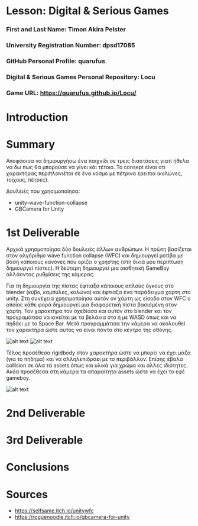 # Lesson: Digital & Serious Games

### First and Last Name: Timon Akira Pelster
### University Registration Number: dpsd17085
### GitHub Personal Profile: quarufus
### Digital & Serious Games Personal Repository: Locu
### Game URL: https://quarufus.github.io/Locu/

# Introduction


# Summary

Αποφάσισα να δημιουργήσω ένα παιχνίδι σε τρεις διαστάσεις γιατί ήθελα να δω πως θα μπορούσε να γίνει κάι τέτοιο. Το consept είναι οτι χαρακτήρας περιπλανιέται σε ένα κόσμο με πέτρινα ερείπια (κολώνες, τοίχους, πέτρες).

Δουλειές που χρησιμοποίησα:
- unity-wave-function-collapse
- GBCamera for Unity

# 1st Deliverable

Αρχικά χρησμοποίησα δύο δουλειές άλλων ανθρώπων. Η πρώτη βασίζεται στον αλγόριθμο wave function collapse (WFC) και δημιουργεί μοτίβα με βάση κάποιους κανόνες που ορίζει ο χρήστης (στη δικιά μου περίπτωση δημιουργεί πίστες). Η δεύτερη δημιουργεί μια αισθητική GameBoy αλλάοντας ρυθμίσεις της κάμερας.

Για τη δημιουργία της πίστας έφτιαξα κάποιους απλούς όγκους στο blender (κύβο, καμπύλες, κολώνα) και έφτιαξα ένα παράδειγμα χάρτη στο unity. Στη συνέχεια χρησιμοποίησα αυτόν ον χάρτη ως είσοδο στον WFC ο οποίος κάθε φορά δημιουργεί μια διαφορετική πίστα βασισμένη στον χάρτη. Τον χαρακτήρα τον σχεδίασα και αυτόν στο blender και τον προγραμάτισα να κινείται με τα βελάκια στο ή με WASD όπως και να πηδάει με το Space Bar. Μετά προγραμμάτισα την κάμερα να ακολουθεί τον χαρακτήρα ώστε αυτος να είναι πάντα στο κέντρο της οθόνης.

![alt text](https://github.com/quarufus/Locu/tree/main/my_report/images/1.png "")
![alt text](https://github.com/quarufus/Locu/tree/main/my_report/images/1.png "")

Τέλος προσέθεσα rigidbody στον χαρακτήρα ώστε να μπορεί να έχει μάζα (για το πήδημα) και να αλληλεπιδράει με το περιβάλλον. Επίσης έβαλα collision σε όλα τα assets όπως και υλικά για χρώμα και άλλες ιδιότητες. Ακόα προσέθεσα στη κάμερα τα απαραίτητα assets ώστε να έχει το εφέ gameboy.

![alt text](https://github.com/quarufus/Locu/tree/main/my_report/images/1.png "")

# 2nd Deliverable


# 3rd Deliverable 


# Conclusions


# Sources
- https://selfsame.itch.io/unitywfc
- https://roguenoodle.itch.io/gbcamera-for-unity
